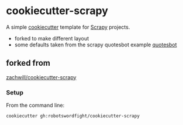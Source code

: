 # cookiecutter-scrapy
A simple [cookiecutter](https://github.com/audreyr/cookiecutter) template for [Scrapy](http://scrapy.org) projects.

* forked to make different layout
* some defaults taken from the scrapy quotesbot example [quotesbot](https://github.com/scrapy/quotesbot)

## forked from
[zachwill/cookiecutter-scrapy](https://github.com/zachwill/cookiecutter-scrapy)

### Setup

From the command line:

```bash
cookiecutter gh:robotswordfight/cookiecutter-scrapy
```
